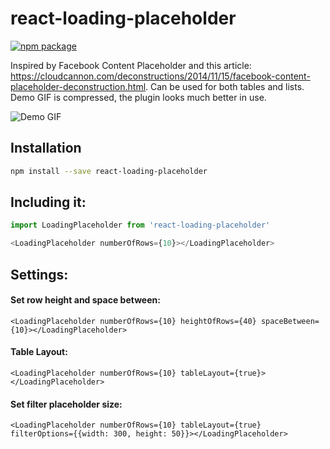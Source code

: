 # react-loading-placeholder

[![npm package][npm-badge]][npm]

Inspired by Facebook Content Placeholder and this article: https://cloudcannon.com/deconstructions/2014/11/15/facebook-content-placeholder-deconstruction.html. Can be used for both tables and lists. Demo GIF is compressed, the plugin looks much better in use.

![Demo GIF](https://user-images.githubusercontent.com/1689831/30973171-bfc0e644-a46c-11e7-9517-61bb78d44299.gif)



## Installation

```bash
npm install --save react-loading-placeholder
```


## Including it:
```javascript
import LoadingPlaceholder from 'react-loading-placeholder'

<LoadingPlaceholder numberOfRows={10}></LoadingPlaceholder>
```

## Settings:

#### Set row height and space between:
```
<LoadingPlaceholder numberOfRows={10} heightOfRows={40} spaceBetween={10}></LoadingPlaceholder>
```

#### Table Layout:
```
<LoadingPlaceholder numberOfRows={10} tableLayout={true}></LoadingPlaceholder>
```

#### Set filter placeholder size:
```
<LoadingPlaceholder numberOfRows={10} tableLayout={true} filterOptions={{width: 300, height: 50}}></LoadingPlaceholder>
```

[npm-badge]: https://img.shields.io/npm/v/npm-package.png?style=flat-square
[npm]: https://www.npmjs.com/package/react-loading-placeholder
